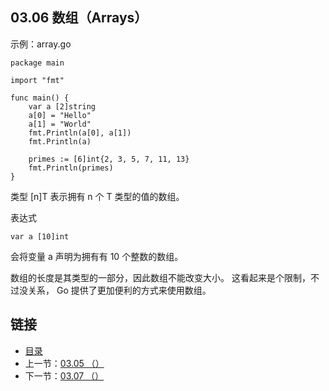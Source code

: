 ## 03.06 数组（Arrays）

示例：array.go

    package main

    import "fmt"

    func main() {
    	var a [2]string
    	a[0] = "Hello"
    	a[1] = "World"
    	fmt.Println(a[0], a[1])
    	fmt.Println(a)

    	primes := [6]int{2, 3, 5, 7, 11, 13}
    	fmt.Println(primes)
    }

类型 [n]T 表示拥有 n 个 T 类型的值的数组。

表达式

    var a [10]int

会将变量 a 声明为拥有有 10 个整数的数组。

数组的长度是其类型的一部分，因此数组不能改变大小。 这看起来是个限制，不过没关系， Go 提供了更加便利的方式来使用数组。

## 链接
* [目录](https://github.com/gnefiy/go-zh/blob/master/tour/directory.md)
* 上一节：[03.05 （）](https://github.com/gnefiy/go-zh/blob/master/tour/moretypes/03.05.md)
* 下一节：[03.07 （）](https://github.com/gnefiy/go-zh/blob/master/tour/moretypes/03.07.md)
